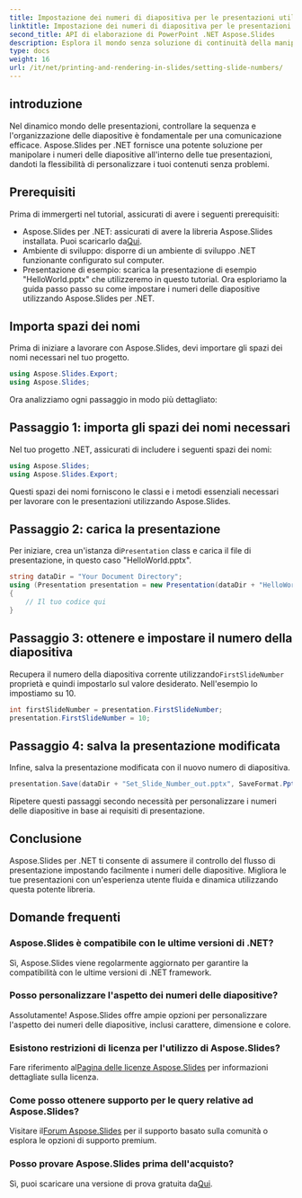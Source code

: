 ```yaml
---
title: Impostazione dei numeri di diapositiva per le presentazioni utilizzando Aspose.Slides
linktitle: Impostazione dei numeri di diapositiva per le presentazioni utilizzando Aspose.Slides
second_title: API di elaborazione di PowerPoint .NET Aspose.Slides
description: Esplora il mondo senza soluzione di continuità della manipolazione delle diapositive con Aspose.Slides per .NET. Scopri come impostare facilmente i numeri delle diapositive, migliorando la tua esperienza di presentazione.
type: docs
weight: 16
url: /it/net/printing-and-rendering-in-slides/setting-slide-numbers/
---
```

## introduzione
Nel dinamico mondo delle presentazioni, controllare la sequenza e l'organizzazione delle diapositive è fondamentale per una comunicazione efficace. Aspose.Slides per .NET fornisce una potente soluzione per manipolare i numeri delle diapositive all'interno delle tue presentazioni, dandoti la flessibilità di personalizzare i tuoi contenuti senza problemi.
## Prerequisiti
Prima di immergerti nel tutorial, assicurati di avere i seguenti prerequisiti:
-  Aspose.Slides per .NET: assicurati di avere la libreria Aspose.Slides installata. Puoi scaricarlo da[Qui](https://releases.aspose.com/slides/net/).
- Ambiente di sviluppo: disporre di un ambiente di sviluppo .NET funzionante configurato sul computer.
- Presentazione di esempio: scarica la presentazione di esempio "HelloWorld.pptx" che utilizzeremo in questo tutorial.
Ora esploriamo la guida passo passo su come impostare i numeri delle diapositive utilizzando Aspose.Slides per .NET.
## Importa spazi dei nomi
Prima di iniziare a lavorare con Aspose.Slides, devi importare gli spazi dei nomi necessari nel tuo progetto.
```csharp
using Aspose.Slides.Export;
using Aspose.Slides;
```
Ora analizziamo ogni passaggio in modo più dettagliato:
## Passaggio 1: importa gli spazi dei nomi necessari
Nel tuo progetto .NET, assicurati di includere i seguenti spazi dei nomi:
```csharp
using Aspose.Slides;
using Aspose.Slides.Export;
```
Questi spazi dei nomi forniscono le classi e i metodi essenziali necessari per lavorare con le presentazioni utilizzando Aspose.Slides.
## Passaggio 2: carica la presentazione
 Per iniziare, crea un'istanza di`Presentation` class e carica il file di presentazione, in questo caso "HelloWorld.pptx".
```csharp
string dataDir = "Your Document Directory";
using (Presentation presentation = new Presentation(dataDir + "HelloWorld.pptx"))
{
    // Il tuo codice qui
}
```
## Passaggio 3: ottenere e impostare il numero della diapositiva
 Recupera il numero della diapositiva corrente utilizzando`FirstSlideNumber` proprietà e quindi impostarlo sul valore desiderato. Nell'esempio lo impostiamo su 10.
```csharp
int firstSlideNumber = presentation.FirstSlideNumber;
presentation.FirstSlideNumber = 10;
```
## Passaggio 4: salva la presentazione modificata
Infine, salva la presentazione modificata con il nuovo numero di diapositiva.
```csharp
presentation.Save(dataDir + "Set_Slide_Number_out.pptx", SaveFormat.Pptx);
```
Ripetere questi passaggi secondo necessità per personalizzare i numeri delle diapositive in base ai requisiti di presentazione.
## Conclusione
Aspose.Slides per .NET ti consente di assumere il controllo del flusso di presentazione impostando facilmente i numeri delle diapositive. Migliora le tue presentazioni con un'esperienza utente fluida e dinamica utilizzando questa potente libreria.
## Domande frequenti
### Aspose.Slides è compatibile con le ultime versioni di .NET?
Sì, Aspose.Slides viene regolarmente aggiornato per garantire la compatibilità con le ultime versioni di .NET framework.
### Posso personalizzare l'aspetto dei numeri delle diapositive?
Assolutamente! Aspose.Slides offre ampie opzioni per personalizzare l'aspetto dei numeri delle diapositive, inclusi carattere, dimensione e colore.
### Esistono restrizioni di licenza per l'utilizzo di Aspose.Slides?
 Fare riferimento al[Pagina delle licenze Aspose.Slides](https://purchase.aspose.com/buy) per informazioni dettagliate sulla licenza.
### Come posso ottenere supporto per le query relative ad Aspose.Slides?
 Visitare il[Forum Aspose.Slides](https://forum.aspose.com/c/slides/11) per il supporto basato sulla comunità o esplora le opzioni di supporto premium.
### Posso provare Aspose.Slides prima dell'acquisto?
 Sì, puoi scaricare una versione di prova gratuita da[Qui](https://releases.aspose.com/).